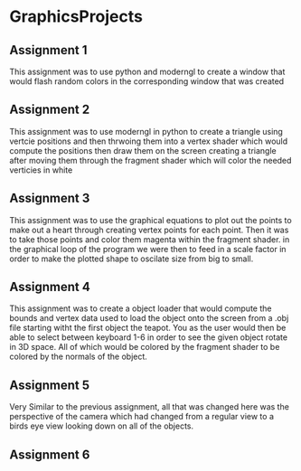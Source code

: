 # GraphicsProjects

## Assignment 1

This assignment was to use python and moderngl to create a window that would 
flash random colors in the corresponding window that was created


## Assignment 2

This assignment was to use moderngl in python to create a triangle using vertcie positions
and then thrwoing them into a vertex shader which would compute the positions then draw them on the screen
creating a triangle after moving them through the fragment shader which will color the needed verticies in white


## Assignment 3

This assignment was to use the graphical equations to plot out the points to make out a heart through creating 
vertex points for each point. Then it was to take those points and color them magenta within the fragment shader.
in the graphical loop of the program we were then to feed in a scale factor in order to make the plotted shape 
to oscilate size from big to small.


## Assignment 4

This assignment was to create a object loader that would compute the bounds and vertex data used to load the object
onto the screen from a .obj file starting witht the first object the teapot. You as the user would then be able to 
select between keyboard 1-6 in order to see the given object rotate in 3D space. All of which would be colored by
the fragment shader to be colored by the normals of the object.


## Assignment 5

Very Similar to the previous assignment, all that was changed here was the perspective of the camera which had changed 
from a regular view to a birds eye view looking down on all of the objects.


## Assignment 6

